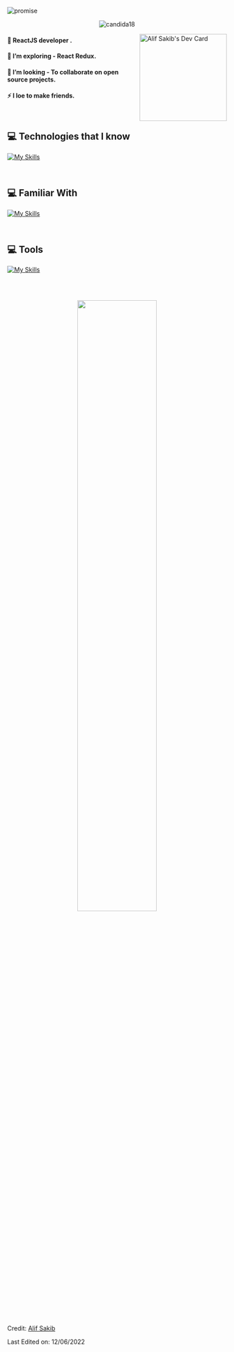 ![promise](https://user-images.githubusercontent.com/61325788/195209100-ea324707-53b6-4c81-a22e-117dab1c959f.png)
<p align="center"> <img src="https://komarev.com/ghpvc/?username=alifsakib&label=Profile%20views&color=0e75b6&style=plastic" alt="candida18" /> </p>



<div align="left">
<a href="https://app.daily.dev/AlifSakib"><img align="right" src="https://api.daily.dev/devcards/bc493cb95fce4ea297d909aaec8919fb.png?r=vay" width="200" alt="Alif Sakib's Dev Card"/></a>
</div>

#### 🔭 ReactJS developer . 
#### 🌱 I’m exploring - React Redux.
#### 👯 I’m looking - To collaborate on open source projects.  
#### ⚡ I loe to make friends.


<br />

## :computer: Technologies that I know
[![My Skills](https://skillicons.dev/icons?i=js,ts,react,html,css,tailwind)](https://skillicons.dev)
<br>
<p align="center">
</p>
<br/>

## :computer: Familiar With
[![My Skills](https://skillicons.dev/icons?i=nodejs,express,mongodb,redux)](https://skillicons.dev)
<br>
<p align="center">
</p>
<br/>

## :computer: Tools
[![My Skills](https://skillicons.dev/icons?i=linux,git,vite)](https://skillicons.dev)
<br>
<p align="center">
</p>
<br/>

<br />
<p align="center">
  <img width="60%" src="https://github-readme-streak-stats.herokuapp.com/?user=Alifsakib&background=0D1117&sideNums=FFFFFF&sideLabels=9A9A9A&currStreakNum=FB8C00&dates=6E6E6E" />
</p>


Credit: [Alif Sakib](https://github.com/AlifSakib)

Last Edited on: 12/06/2022
